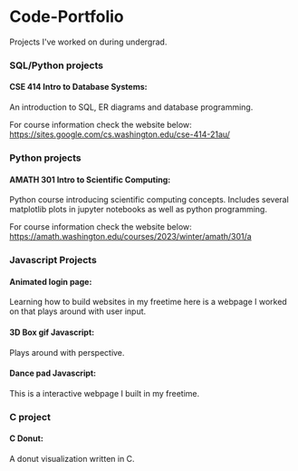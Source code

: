 # Code-Portfolio
Projects I've worked on during undergrad.


### SQL/Python projects
#### CSE 414 Intro to Database Systems: 
An introduction to SQL, ER diagrams and database programming.


For course information check the website below: 
https://sites.google.com/cs.washington.edu/cse-414-21au/ 

### Python projects
#### AMATH 301 Intro to Scientific Computing: 
Python course introducing scientific computing concepts.
Includes several matplotlib plots in jupyter notebooks as well as python programming.

For course information check the website below:
https://amath.washington.edu/courses/2023/winter/amath/301/a 

### Javascript Projects

#### Animated login page:
Learning how to build websites in my freetime here is a webpage I worked on that plays around with user input.

#### 3D Box gif Javascript:
Plays around with perspective.

#### Dance pad Javascript:
This is a interactive webpage I built in my freetime.

### C project

#### C Donut: 
A donut visualization written in C.
